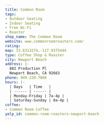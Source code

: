 ```yaml
---
title: Common Room
tags:
- Outdoor Seating
- Indoor Seating
- Free Wi-Fi
- Roaster
shop_name: The Common Room
website: www.commonroomroasters.com/
rating:
map: 33.6313274,-117.9375444
type: Coffee Shop & Roaster
city: Newport Beach
address: |-
  882 Production Pl
  Newport Beach, CA 92663
phone: 949-220-7868
hours: |-
  | Days   | Time   |
  | ------ | ------ |
  | Monday-Friday | 7a-4p |
  | Saturday-Sunday | 8a-4p |
coffee:
- Common Room Coffee
yelp_id: common-room-roasters-newport-beach
---
```

